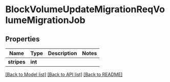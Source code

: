 # BlockVolumeUpdateMigrationReqVolumeMigrationJob

## Properties
Name | Type | Description | Notes
------------ | ------------- | ------------- | -------------
**stripes** | **int** |  | 

[[Back to Model list]](../README.md#documentation-for-models) [[Back to API list]](../README.md#documentation-for-api-endpoints) [[Back to README]](../README.md)


